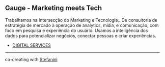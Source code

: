 ## Gauge - Marketing meets Tech

Trabalhamos na Intersecção do Marketing e Tecnologia;.
De consultoria de estratégia de mercado à operação de analytics, mídia, e comunicação, com foco em pesquisa e experiência do usuário.
Usamos a inteligência dos dados para potencializar negócios, conectar pessoas e criar experiências.

* [DIGITAL SERVICES](https://gauge.digital/)

----

co-creating with [Stefanini](https://stefanini.com/pt-br)
